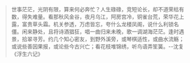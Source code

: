   
  
> 世事茫茫，光阴有限，算来何必奔忙？人生碌碌，竞短论长，却不道荣枯有数，得失难量。看那秋风金谷，夜月乌江，阿房宫冷，铜雀台荒，荣华花上露，富贵草头霜。机关参透，万虑皆忘，夸什么龙楼凤阁，说什么利锁名僵。闲来静处，且将诗酒猖狂，唱一曲归来未晚，歌一调湖海茫茫。逢时遇景，拾翠寻芳。约几个知心密友，到野外溪旁，或琴棋适性，或曲水流觞；或说些善因果报，或论些今古兴亡；看花枝堆锦绣，听鸟语弄笙簧。--沈复《浮生六记》

